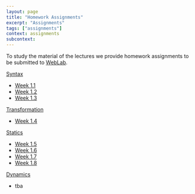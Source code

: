 ```yaml
---
layout: page
title: "Homework Assignments"
excerpt: "Assignments"
tags: ["assignments"]
context: assignments
subcontext:
---
```


To study the material of the lectures we provide homework assignments to be submitted to [WebLab](https://weblab.tudelft.nl/cs4200/2018-2019/).

[Syntax](syntax/)

* [Week 1.1](syntax/week1.1/)
* [Week 1.2](syntax/week1.2/)
* [Week 1.3](syntax/week1.3/)

[Transformation](transformation/)

* [Week 1.4](transformation/week1.4/)

[Statics](statics/)

* [Week 1.5](statics/week1.5)
* [Week 1.6](statics/week1.6)
* [Week 1.7](statics/week1.7/)
* [Week 1.8](statics/week1.8/)

[Dynamics](dynamics/)

* tba
